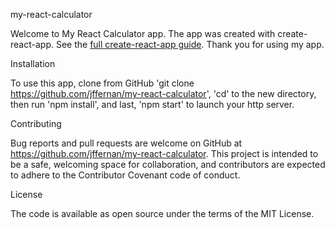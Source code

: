 my-react-calculator

Welcome to My React Calculator app.  The app was created with create-react-app.  See the [full create-react-app guide](https://github.com/facebookincubator/create-react-app/blob/master/packages/react-scripts/template/README.md).  Thank you for using my app.

Installation

To use this app, clone from GitHub 'git clone https://github.com/jffernan/my-react-calculator', 'cd' to the new directory, then run 'npm install', and last, 'npm start' to launch your http server.

Contributing

Bug reports and pull requests are welcome on GitHub at https://github.com/jffernan/my-react-calculator. This project is intended to be a safe, welcoming space for collaboration, and contributors are expected to adhere to the Contributor Covenant code of conduct.

License

The code is available as open source under the terms of the MIT License.